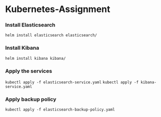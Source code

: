 # Kubernetes-Assignment

### Install Elasticsearch
`helm install elasticsearch elasticsearch/`

### Install Kibana
`helm install kibana kibana/`

### Apply the services
`kubectl apply -f elasticsearch-service.yaml`
`kubectl apply -f kibana-service.yaml`

### Apply backup policy
`kubectl apply -f elasticsearch-backup-policy.yaml`
